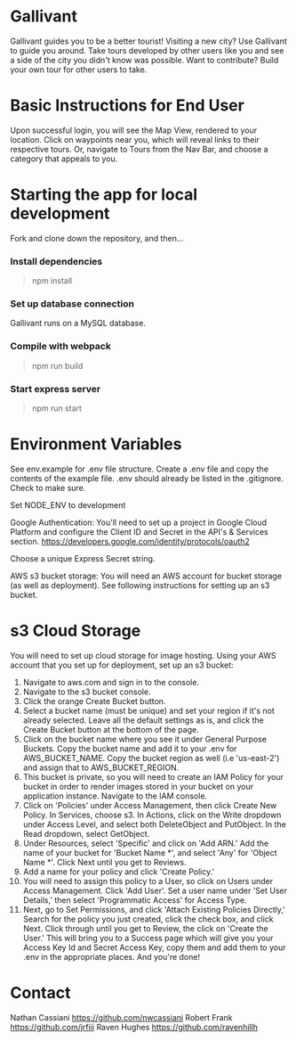 # Gallivant

Gallivant guides you to be a better tourist! Visiting a new city? Use Gallivant to guide you around. Take tours developed by other users like you and see a side of the city you didn't know was possible. Want to contribute? Build your own tour for other users to take.

# Basic Instructions for End User
Upon successful login, you will see the Map View, rendered to your location. Click on waypoints near you, which will reveal links to their respective tours. Or, navigate to Tours from the Nav Bar, and choose a category that appeals to you.

# Starting the app for local development

Fork and clone down the repository, and then...

### Install dependencies

> npm install

### Set up database connection

Gallivant runs on a MySQL database.

### Compile with webpack

> npm run build

### Start express server 

> npm run start

# Environment Variables

See env.example for .env file structure. Create a .env file and copy the contents of the example file.  .env should already be listed in the .gitignore. Check to make sure.

Set NODE_ENV to development

Google Authentication: You'll need to set up a project in Google Cloud Platform and configure the Client ID and Secret in the API's & Services section. https://developers.google.com/identity/protocols/oauth2

Choose a unique Express Secret string.

AWS s3 bucket storage: You will need an AWS account for bucket storage (as well as deployment). See following instructions for setting up an s3 bucket.

# s3 Cloud Storage

You will need to set up cloud storage for image hosting. Using your AWS account that you set up for deployment, set up an s3 bucket:

1. Navigate to aws.com and sign in to the console.
2. Navigate to the s3 bucket console.
3. Click the orange Create Bucket button.
4. Select a bucket name (must be unique) and set your region if it's not already selected. Leave all the default settings as is, and click the Create Bucket button at the bottom of the page.
5. Click on the bucket name where you see it under General Purpose Buckets. Copy the bucket name and add it to your .env for AWS_BUCKET_NAME. Copy the bucket region as well (i.e 'us-east-2') and assign that to AWS_BUCKET_REGION.
6. This bucket is private, so you will need to create an IAM Policy for your bucket in order to render images stored in your bucket on your application instance. Navigate to the IAM console.
7. Click on 'Policies' under Access Management, then click Create New Policy. In Services, choose s3. In Actions, click on the Write dropdown under Access Level, and select both DeleteObject and PutObject. In the Read dropdown, select GetObject.
8. Under Resources, select 'Specific' and click on 'Add ARN.' Add the name of your bucket for 'Bucket Name *', and select 'Any' for 'Object Name *'. Click Next until you get to Reviews.
9. Add a name for your policy and click 'Create Policy.'
10. You will need to assign this policy to a User, so click on Users under Access Management. Click 'Add User'. Set a user name under 'Set User Details,' then select 'Programmatic Access' for Access Type.
11. Next, go to Set Permissions, and click 'Attach Existing Policies Directly,' Search for the policy you just created, click the check box, and click Next. Click through until you get to Review, the click on 'Create the User.' This will bring you to a Success page which will give you your Access Key Id and Secret Access Key, copy them and add them to your .env in the appropriate places. And you're done!

# Contact
Nathan Cassiani https://github.com/nwcassiani
Robert Frank https://github.com/jrfiii
Raven Hughes https://github.com/ravenhillh

